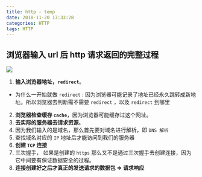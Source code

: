 ```yaml
---
title: http - temp
date: 2018-11-20 17:33:28
categories: HTTP
tags: HTTP
---
```


## 浏览器输入 url 后 http 请求返回的完整过程

![](https://user-gold-cdn.xitu.io/2018/11/20/167306e21f25ced5?w=1234&h=443&f=png&s=181984)

1. **输入浏览器地址，`redirect`**。
  - 为什么一开始就做 `redirect` : 因为浏览器可能记录了地址已经永久跳转成新地址。所以浏览器去判断需不需要 `redirect` ，以及 `redirect` 到哪里
2. **浏览器检查缓存 `cache`**，因为浏览器可能缓存过这个网址。
3. **去实际的服务器去请求资源**。
  1. 因为我们输入的是域名，那么首先要对域名进行解析，即 `DNS 解析`
  2. 查找域名对应的 `IP` 地址后才能访问到我们的服务器
4. **创建 `TCP` 连接**
  1. 三次握手， 如果是创建的 `https` 那么又不是通过三次握手去创建连接，因为它中间要有保证数据安全的过程。
5. **连接创建好之后才真正的发送请求的数据包 => 请求响应** 